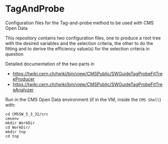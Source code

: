 # TagAndProbe
Configuration files for the Tag-and-probe method to be used with CMS Open Data

This repository contains two configuration files, one to produce a root tree with the desired variables and the selection criteria, the other to do the fitting and to derive the efficiency value(s) for the selection criteria in question

Detailed documentation of the two parts in
- https://twiki.cern.ch/twiki/bin/view/CMSPublic/SWGuideTagProbeFitTreeProducer
- https://twiki.cern.ch/twiki/bin/view/CMSPublic/SWGuideTagProbeFitTreeAnalyzer

Run in the CMS Open Data environment (if in the VM, inside the `CMS Shell`) with:

```
cd CMSSW_5_3_32/src
cmsenv       
mkdir WorkDir
cd WorkDir/
mkdir tnp
cd tnp
```
